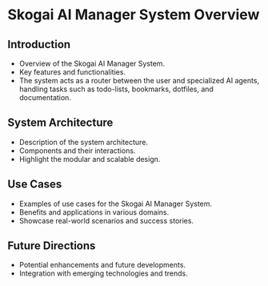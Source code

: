 # Skogai AI Manager System Overview

## Introduction
- Overview of the Skogai AI Manager System.
- Key features and functionalities.
- The system acts as a router between the user and specialized AI agents, handling tasks such as todo-lists, bookmarks, dotfiles, and documentation.

## System Architecture
- Description of the system architecture.
- Components and their interactions.
- Highlight the modular and scalable design.

## Use Cases
- Examples of use cases for the Skogai AI Manager System.
- Benefits and applications in various domains.
- Showcase real-world scenarios and success stories.

## Future Directions
- Potential enhancements and future developments.
- Integration with emerging technologies and trends.
